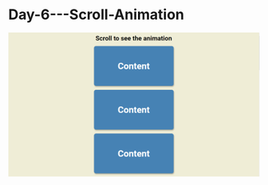 # Day-6---Scroll-Animation
![Preview](https://github.com/vitaliken/Day-6---Scroll-Animation/blob/main/preview.png?raw=true)
